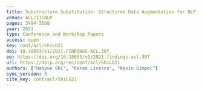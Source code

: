 ```yaml
---
title: Substructure Substitution: Structured Data Augmentation for NLP.
venue: ACL/IJCNLP
pages: 3494-3508
year: 2021
type: Conference and Workshop Papers
access: open
key: conf/acl/ShiLG21
doi: 10.18653/V1/2021.FINDINGS-ACL.307
ee: https://doi.org/10.18653/v1/2021.findings-acl.307
url: https://dblp.org/rec/conf/acl/ShiLG21
authors: ["Haoyue Shi", "Karen Livescu", "Kevin Gimpel"]
sync_version: 3
cite_key: conf/acl/ShiLG21
---
```


